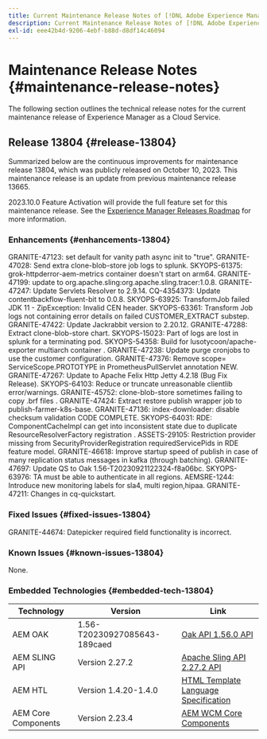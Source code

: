 ```yaml
---
title: Current Maintenance Release Notes of [!DNL Adobe Experience Manager] as a Cloud Service.
description: Current Maintenance Release Notes of [!DNL Adobe Experience Manager] as a Cloud Service.
exl-id: eee42b4d-9206-4ebf-b88d-d8df14c46094
---
```

# Maintenance Release Notes {#maintenance-release-notes}

The following section outlines the technical release notes for the current maintenance release of Experience Manager as a Cloud Service.

## Release 13804 {#release-13804}

Summarized below are the continuous improvements for maintenance release 13804, which was publicly released on October 10, 2023. This maintenance release is an update from previous maintenance release 13665.

2023.10.0 Feature Activation will provide the full feature set for this maintenance release. See the [Experience Manager Releases Roadmap](https://experienceleague.adobe.com/docs/experience-manager-release-information/aem-release-updates/update-releases-roadmap.html) for more information.

### Enhancements {#enhancements-13804}

GRANITE-47123: set default for vanity path async init to "true".
GRANITE-47028: Send extra clone-blob-store job logs to splunk.
SKYOPS-61375:  grok-httpderror-aem-metrics container doesn't start on arm64.
GRANITE-47199:  update to org.apache.sling:org.apache.sling.tracer:1.0.8.
GRANITE-47247: Update Servlets Resolver to 2.9.14.
CQ-4354373:  Update contentbackflow-fluent-bit to 0.0.8.
SKYOPS-63925: TransformJob failed JDK 11 - ZipException: Invalid CEN header.
SKYOPS-63361: Transform Job logs not containing error details on failed CUSTOMER_EXTRACT substep.
GRANITE-47422: Update Jackrabbit version to 2.20.12.
GRANITE-47288: Extract clone-blob-store chart.
SKYOPS-15023: Part of logs are lost in splunk for a terminating pod.
SKYOPS-54358: Build for lusotycoon/apache-exporter multiarch container .
GRANITE-47238: Update purge cronjobs to use the customer configuration.
GRANITE-47376: Remove scope= ServiceScope.PROTOTYPE in PrometheusPullServlet annotation NEW.
GRANITE-47267: Update to Apache Felix Http Jetty 4.2.18 (Bug Fix Release).
SKYOPS-64103: Reduce or truncate unreasonable clientlib error/warnings.
GRANITE-45752: clone-blob-store sometimes failing to copy .brf files . 
GRANITE-47424: Extract restore publish wrapper job to publish-farmer-k8s-base.
GRANITE-47136: index-downloader: disable checksum validation CODE COMPLETE.
SKYOPS-64031: RDE: ComponentCacheImpl can get into inconsistent state due to duplicate ResourceResolverFactory registration  .
ASSETS-29105: Restriction provider missing from SecurityProviderRegistration requiredServicePids in RDE feature model.
GRANITE-46618: Improve startup speed of publish in case of many replication status messages in kafka (through batching).
GRANITE-47697: Update QS to Oak 1.56-T20230921122324-f8a06bc.
SKYOPS-63976: TA must be able to authenticate in all regions.
AEMSRE-1244: Introduce new monitoring labels for sla4, multi region,hipaa.
GRANITE-47211: Changes in cq-quickstart.

### Fixed Issues {#fixed-issues-13804}

GRANITE-44674: Datepicker required field functionality is incorrect.

### Known Issues {#known-issues-13804}

None.

### Embedded Technologies {#embedded-tech-13804}

|Technology|Version|Link|
|---|---|---|
|AEM OAK |1.56-T20230927085643-189caed|[Oak API 1.56.0 API](https://www.javadoc.io/doc/org.apache.jackrabbit/oak-api/1.56.0/index.html)| 
|AEM SLING API |Version 2.27.2 |[Apache Sling API 2.27.2 API](https://www.javadoc.io/doc/org.apache.sling/org.apache.sling.api/latest/index.html)|
|AEM HTL|Version 1.4.20-1.4.0 |[HTML Template Language Specification](https://github.com/adobe/htl-spec)|
|AEM Core Components|Version 2.23.4|[AEM WCM Core Components](https://github.com/adobe/aem-core-wcm-components)|
